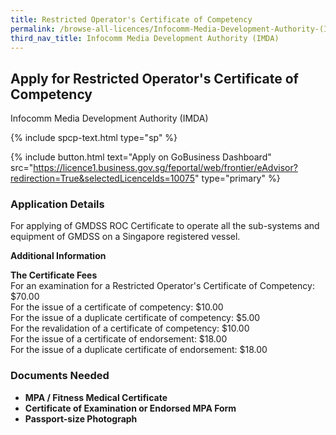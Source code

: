 ```yaml
---
title: Restricted Operator's Certificate of Competency
permalink: /browse-all-licences/Infocomm-Media-Development-Authority-(IMDA)/Restricted-Operator's-Certificate-of-Competency
third_nav_title: Infocomm Media Development Authority (IMDA)
---
```


## Apply for Restricted Operator's Certificate of Competency

Infocomm Media Development Authority (IMDA)

{% include spcp-text.html type="sp" %}

{% include button.html text="Apply on GoBusiness Dashboard" src="https://licence1.business.gov.sg/feportal/web/frontier/eAdvisor?redirection=True&selectedLicenceIds=10075" type="primary" %}

### Application Details

<p>For applying of GMDSS ROC Certificate to operate all the sub-systems and equipment of GMDSS on a Singapore registered vessel.</p>

**Additional Information**

<p><strong>The Certificate Fees</strong><br />For an examination for a Restricted Operator's Certificate of Competency: $70.00<br />For the issue of a certificate of competency: $10.00<br />For the issue of a duplicate certificate of competency: $5.00<br />For the revalidation of a certificate of competency: $10.00<br />For the issue of a certificate of endorsement: $18.00<br />For the issue of a duplicate certificate of endorsement: $18.00</p>

### Documents Needed

<ul>
 <li><strong>MPA / Fitness Medical Certificate</strong></li>
 <li><strong>Certificate of Examination or Endorsed MPA Form</strong></li>
 <li><strong>Passport-size Photograph</strong></li>
 </ul>

